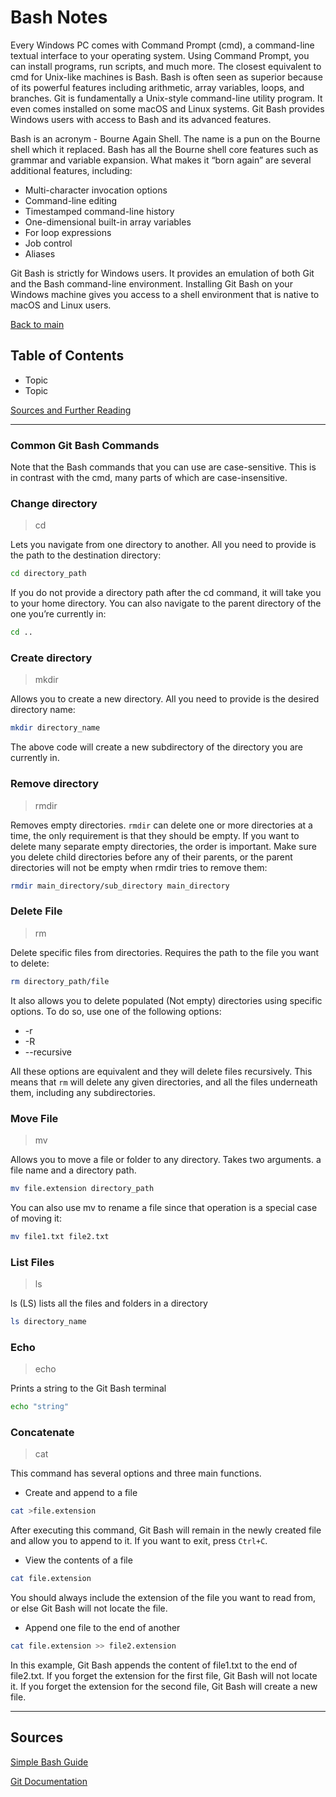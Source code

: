 # Bash Notes

Every Windows PC comes with Command Prompt (cmd), a command-line textual interface to your operating system. Using Command Prompt, you can install programs, run scripts, and much more. The closest equivalent to cmd for Unix-like machines is Bash. Bash is often seen as superior because of its powerful features including arithmetic, array variables, loops, and branches. Git is fundamentally a Unix-style command-line utility program. It even comes installed on some macOS and Linux systems. Git Bash provides Windows users with access to Bash and its advanced features.

Bash is an acronym - Bourne Again Shell. The name is a pun on the Bourne shell which it replaced. Bash has all the Bourne shell core features such as grammar and variable expansion. What makes it “born again” are several additional features, including:

- Multi-character invocation options
- Command-line editing
- Timestamped command-line history
- One-dimensional built-in array variables
- For loop expressions
- Job control
- Aliases

Git Bash is strictly for Windows users. It provides an emulation of both Git and the Bash command-line environment. Installing Git Bash on your Windows machine gives you access to a shell environment that is native to macOS and Linux users.

[Back to main](../Index/index.md)

## Table of Contents

- Topic
- Topic

[Sources and Further Reading](#sources)

---

### Common Git Bash Commands

Note that the Bash commands that you can use are case-sensitive. This is in contrast with the cmd, many parts of which are case-insensitive.

### Change directory

> cd

Lets you navigate from one directory to another. All you need to provide is the path to the destination directory:

```bash
cd directory_path
```

If you do not provide a directory path after the cd command, it will take you to your home directory. You can also navigate to the parent directory of the one you’re currently in:

```bash
cd ..
```

### Create directory

> mkdir

Allows you to create a new directory. All you need to provide is the desired directory name:

```bash
mkdir directory_name
```

The above code will create a new subdirectory of the directory you are currently in.

### Remove directory

> rmdir

Removes empty directories. `rmdir` can delete one or more directories at a time, the only requirement is that they should be empty. If you want to delete many separate empty directories, the order is important. Make sure you delete child directories before any of their parents, or the parent directories will not be empty when rmdir tries to remove them:

```bash
rmdir main_directory/sub_directory main_directory
```

### Delete File

> rm

Delete specific files from directories. Requires the path to the file you want to delete:

```bash
rm directory_path/file
```

It also allows you to delete populated (Not empty) directories using specific options. To do so, use one of the following options:

- -r
- -R
- --recursive

All these options are equivalent and they will delete files recursively. This means that `rm` will delete any given directories, and all the files underneath them, including any subdirectories.

### Move File

> mv

Allows you to move a file or folder to any directory. Takes two arguments. a file name and a directory path.

```bash
mv file.extension directory_path
```

You can also use mv to rename a file since that operation is a special case of moving it:

```bash
mv file1.txt file2.txt
```

### List Files

> ls

ls (LS) lists all the files and folders in a directory

```bash
ls directory_name
```

### Echo

> echo

Prints a string to the Git Bash terminal

```bash
echo "string"
```

### Concatenate

> cat

This command has several options and three main functions.

- Create and append to a file

```bash
cat >file.extension
```

After executing this command, Git Bash will remain in the newly created file and allow you to append to it. If you want to exit, press `Ctrl+C`.

- View the contents of a file

```bash
cat file.extension
```

You should always include the extension of the file you want to read from, or else Git Bash will not locate the file.

- Append one file to the end of another

```bash
cat file.extension >> file2.extension
```

In this example, Git Bash appends the content of file1.txt to the end of file2.txt. If you forget the extension for the first file, Git Bash will not locate it. If you forget the extension for the second file, Git Bash will create a new file.

---

## Sources

[Simple Bash Guide](https://www.makeuseof.com/git-bash-what-how-use/)

[Git Documentation](https://git-scm.com/)
